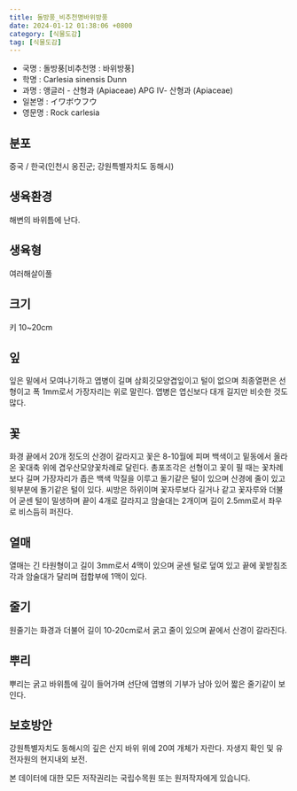 ```yaml
---
title: 돌방풍_비추천명바위방풍
date: 2024-01-12 01:38:06 +0800
category: [식물도감]
tag: [식물도감]
---
```




- 국명 : 돌방풍[비추천명 : 바위방풍]
- 학명 : Carlesia sinensis Dunn
- 과명 : 앵글러 - 산형과 (Apiaceae) APG Ⅳ- 산형과 (Apiaceae)
- 일본명 : イワボウフウ
- 영문명 : Rock carlesia


## 분포
중국 / 한국(인천시 옹진군; 강원특별자치도 동해시) 
## 생육환경
해변의 바위틈에 난다.
## 생육형
여러해살이풀 
## 크기
키 10~20cm
## 잎
잎은 밑에서 모여나기하고 엽병이 길며 삼회깃모양겹잎이고 털이 없으며 최종열편은 선형이고 폭 1mm로서 가장자리는 위로 말린다. 엽병은 엽신보다 대개 길지만 비슷한 것도 많다.
## 꽃
화경 끝에서 20개 정도의 산경이 갈라지고 꽃은 8-10월에 피며 백색이고 밑동에서 올라온 꽃대축 위에 겹우산모양꽃차례로 달린다. 총포조각은 선형이고 꽃이 필 때는 꽃차례보다 길며 가장자리가 좁은 백색 막질을 이루고 돌기같은 털이 있으며 산경에 줄이 있고 윗부분에 돌기같은 털이 있다. 씨방은 하위이며 꽃자루보다 길거나 같고 꽃자루와 더불어 굳센 털이 밀생하며 끝이 4개로 갈라지고 암술대는 2개이며 길이 2.5mm로서 좌우로 비스듬히 퍼진다.
## 열매
열매는 긴 타원형이고 길이 3mm로서 4맥이 있으며 굳센 털로 덮여 있고 끝에 꽃받침조각과 암술대가 달리며 접합부에 1맥이 있다.
## 줄기
원줄기는 화경과 더불어 길이 10-20cm로서 굵고 줄이 있으며 끝에서 산경이 갈라진다.
## 뿌리
뿌리는 굵고 바위틈에 깊이 들어가며 선단에 엽병의 기부가 남아 있어 짧은 줄기같이 보인다.
## 보호방안
강원특별자치도 동해시의 깊은 산지 바위 위에 20여 개체가 자란다. 자생지 확인 및 유전자원의 현지내외 보전.






본 데이터에 대한 모든 저작권리는 국립수목원 또는 원저작자에게 있습니다.
